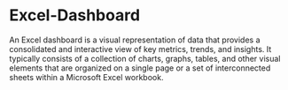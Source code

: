 # Excel-Dashboard
An Excel dashboard is a visual representation of data that provides a consolidated and interactive view of key metrics, trends, and insights. It typically consists of a collection of charts, graphs, tables, and other visual elements that are organized on a single page or a set of interconnected sheets within a Microsoft Excel workbook. 
